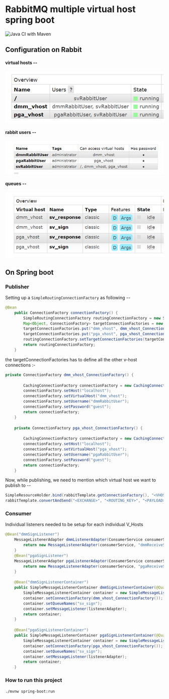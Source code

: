 # RabbitMQ multiple virtual host spring boot
![Java CI with Maven](https://github.com/soumencemk/rabbitmq_multiple_vhost_springBoot/workflows/Java%20CI%20with%20Maven/badge.svg)

## Configuration on Rabbit

#### virtual hosts --

![Virtual Hosts](./images/vHosts.png)

#### rabbit users --

![Users](./images/users.png)

#### queues --

![Queues](./images/queues.png)

## On Spring boot
### Publisher
Setting up a `SimpleRoutingConnectionFactory` as following --

```java
@Bean
    public ConnectionFactory connectionFactory() {
        SimpleRoutingConnectionFactory routingConnectionFactory = new SimpleRoutingConnectionFactory();
        Map<Object, ConnectionFactory> targetConnectionFactories = new HashMap<>();
        targetConnectionFactories.put("dmm_vhost", dmm_vhost_ConnectionFactory());
        targetConnectionFactories.put("pga_vhost", pga_vhost_ConnectionFactory());
        routingConnectionFactory.setTargetConnectionFactories(targetConnectionFactories);
        return routingConnectionFactory;
    }
```

the targetConnectionFactories has to define all the other v-host connections :-

```java
private ConnectionFactory dmm_vhost_ConnectionFactory() {

        CachingConnectionFactory connectionFactory = new CachingConnectionFactory();
        connectionFactory.setHost("localhost");
        connectionFactory.setVirtualHost("dmm_vhost");
        connectionFactory.setUsername("dmmRabbitUser");
        connectionFactory.setPassword("guest");
        return connectionFactory;
    }

    private ConnectionFactory pga_vhost_ConnectionFactory() {

        CachingConnectionFactory connectionFactory = new CachingConnectionFactory();
        connectionFactory.setHost("localhost");
        connectionFactory.setVirtualHost("pga_vhost");
        connectionFactory.setUsername("pgaRabbitUser");
        connectionFactory.setPassword("guest");
        return connectionFactory;
    } 
```
Now, while publishing, we need to mention which virtual host we want to publish to --

```java
SimpleResourceHolder.bind(rabbitTemplate.getConnectionFactory(), "<VHOST_NAME>");
rabbitTemplate.convertAndSend("<EXCHANGE>", "<ROUTING_KEY>", "<PAYLOAD>");
```

### Consumer

Individual listeners needed to be setup for each individual V_Hosts

```java
@Bean("dmmSignListener")
    MessageListenerAdapter dmmListenerAdapter(ConsumerService consumerService) {
        return new MessageListenerAdapter(consumerService, "dmmReceiveSignMessage");
    }
    @Bean("pgaSignListener")
    MessageListenerAdapter pgaListenerAdapter(ConsumerService consumerService) {
        return new MessageListenerAdapter(consumerService, "pgaReceiveSignMessage");
    }

    @Bean("dmmSignListenerContainer")
    public SimpleMessageListenerContainer dmmSignListenerContainer(@Qualifier("dmmSignListener") MessageListenerAdapter listenerAdapter) {
        SimpleMessageListenerContainer container = new SimpleMessageListenerContainer();
        container.setConnectionFactory(dmm_vhost_ConnectionFactory());
        container.setQueueNames("sv_sign");
        container.setMessageListener(listenerAdapter);
        return container;
    }

    @Bean("pgaSignListenerContainer")
    public SimpleMessageListenerContainer pgaSignListenerContainer(@Qualifier("pgaSignListener") MessageListenerAdapter listenerAdapter) {
        SimpleMessageListenerContainer container = new SimpleMessageListenerContainer();
        container.setConnectionFactory(pga_vhost_ConnectionFactory());
        container.setQueueNames("sv_sign");
        container.setMessageListener(listenerAdapter);
        return container;
    }

```
### How to run this project

```sh
./mvnw spring-boot:run
```



